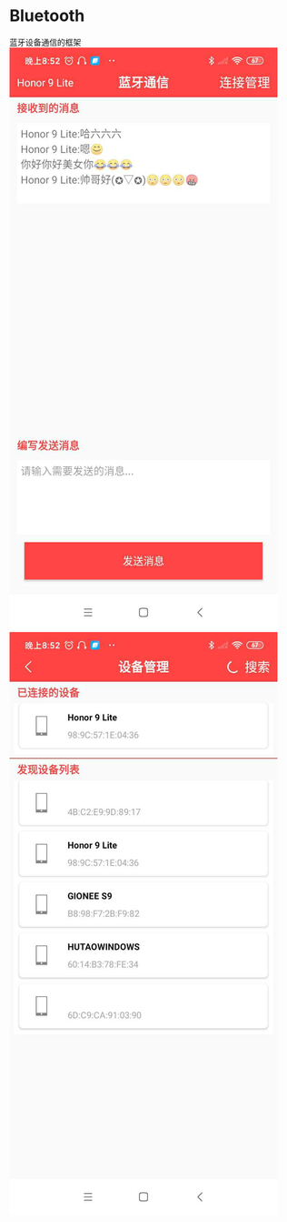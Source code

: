 # Bluetooth
蓝牙设备通信的框架
![Image_text](https://github.com/hutaodediannao/Bluetooth/blob/version1.0/image/a.jpg)
![Image_text](https://github.com/hutaodediannao/Bluetooth/blob/version1.0/image/b.jpg)
